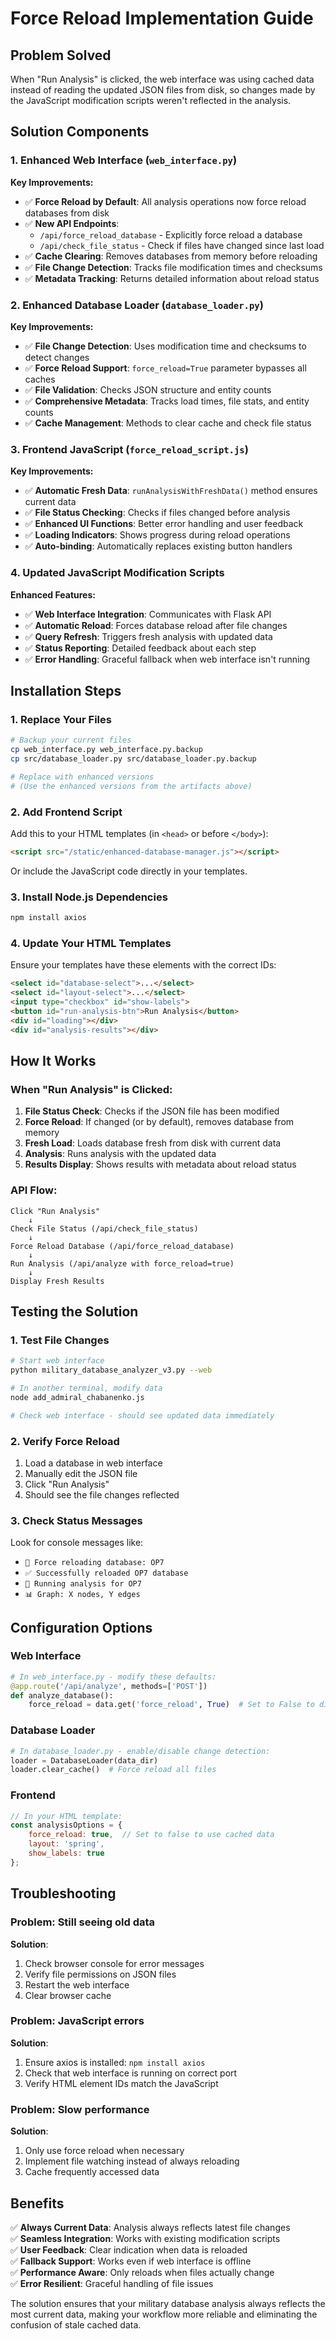 # Force Reload Implementation Guide

## Problem Solved
When "Run Analysis" is clicked, the web interface was using cached data instead of reading the updated JSON files from disk, so changes made by the JavaScript modification scripts weren't reflected in the analysis.

## Solution Components

### 1. Enhanced Web Interface (`web_interface.py`)
**Key Improvements:**
- ✅ **Force Reload by Default**: All analysis operations now force reload databases from disk
- ✅ **New API Endpoints**:
  - `/api/force_reload_database` - Explicitly force reload a database
  - `/api/check_file_status` - Check if files have changed since last load
- ✅ **Cache Clearing**: Removes databases from memory before reloading
- ✅ **File Change Detection**: Tracks file modification times and checksums
- ✅ **Metadata Tracking**: Returns detailed information about reload status

### 2. Enhanced Database Loader (`database_loader.py`)
**Key Improvements:**
- ✅ **File Change Detection**: Uses modification time and checksums to detect changes
- ✅ **Force Reload Support**: `force_reload=True` parameter bypasses all caches
- ✅ **File Validation**: Checks JSON structure and entity counts
- ✅ **Comprehensive Metadata**: Tracks load times, file stats, and entity counts
- ✅ **Cache Management**: Methods to clear cache and check file status

### 3. Frontend JavaScript (`force_reload_script.js`)
**Key Improvements:**
- ✅ **Automatic Fresh Data**: `runAnalysisWithFreshData()` method ensures current data
- ✅ **File Status Checking**: Checks if files changed before analysis
- ✅ **Enhanced UI Functions**: Better error handling and user feedback
- ✅ **Loading Indicators**: Shows progress during reload operations
- ✅ **Auto-binding**: Automatically replaces existing button handlers

### 4. Updated JavaScript Modification Scripts
**Enhanced Features:**
- ✅ **Web Interface Integration**: Communicates with Flask API
- ✅ **Automatic Reload**: Forces database reload after file changes
- ✅ **Query Refresh**: Triggers fresh analysis with updated data
- ✅ **Status Reporting**: Detailed feedback about each step
- ✅ **Error Handling**: Graceful fallback when web interface isn't running

## Installation Steps

### 1. Replace Your Files
```bash
# Backup your current files
cp web_interface.py web_interface.py.backup
cp src/database_loader.py src/database_loader.py.backup

# Replace with enhanced versions
# (Use the enhanced versions from the artifacts above)
```

### 2. Add Frontend Script
Add this to your HTML templates (in `<head>` or before `</body>`):
```html
<script src="/static/enhanced-database-manager.js"></script>
```
Or include the JavaScript code directly in your templates.

### 3. Install Node.js Dependencies
```bash
npm install axios
```

### 4. Update Your HTML Templates
Ensure your templates have these elements with the correct IDs:
```html
<select id="database-select">...</select>
<select id="layout-select">...</select>
<input type="checkbox" id="show-labels">
<button id="run-analysis-btn">Run Analysis</button>
<div id="loading"></div>
<div id="analysis-results"></div>
```

## How It Works

### When "Run Analysis" is Clicked:

1. **File Status Check**: Checks if the JSON file has been modified
2. **Force Reload**: If changed (or by default), removes database from memory
3. **Fresh Load**: Loads database fresh from disk with current data
4. **Analysis**: Runs analysis with the updated data
5. **Results Display**: Shows results with metadata about reload status

### API Flow:
```
Click "Run Analysis" 
    ↓
Check File Status (/api/check_file_status)
    ↓
Force Reload Database (/api/force_reload_database)
    ↓
Run Analysis (/api/analyze with force_reload=true)
    ↓
Display Fresh Results
```

## Testing the Solution

### 1. Test File Changes
```bash
# Start web interface
python military_database_analyzer_v3.py --web

# In another terminal, modify data
node add_admiral_chabanenko.js

# Check web interface - should see updated data immediately
```

### 2. Verify Force Reload
1. Load a database in web interface
2. Manually edit the JSON file
3. Click "Run Analysis"
4. Should see the file changes reflected

### 3. Check Status Messages
Look for console messages like:
- `🔄 Force reloading database: OP7`
- `✅ Successfully reloaded OP7 database`
- `🔬 Running analysis for OP7`
- `📊 Graph: X nodes, Y edges`

## Configuration Options

### Web Interface
```python
# In web_interface.py - modify these defaults:
@app.route('/api/analyze', methods=['POST'])
def analyze_database():
    force_reload = data.get('force_reload', True)  # Set to False to disable by default
```

### Database Loader
```python
# In database_loader.py - enable/disable change detection:
loader = DatabaseLoader(data_dir)
loader.clear_cache()  # Force reload all files
```

### Frontend
```javascript
// In your HTML template:
const analysisOptions = {
    force_reload: true,  // Set to false to use cached data
    layout: 'spring',
    show_labels: true
};
```

## Troubleshooting

### Problem: Still seeing old data
**Solution**: 
1. Check browser console for error messages
2. Verify file permissions on JSON files
3. Restart the web interface
4. Clear browser cache

### Problem: JavaScript errors
**Solution**:
1. Ensure axios is installed: `npm install axios`
2. Check that web interface is running on correct port
3. Verify HTML element IDs match the JavaScript

### Problem: Slow performance
**Solution**:
1. Only use force reload when necessary
2. Implement file watching instead of always reloading
3. Cache frequently accessed data

## Benefits

✅ **Always Current Data**: Analysis always reflects latest file changes  
✅ **Seamless Integration**: Works with existing modification scripts  
✅ **User Feedback**: Clear indication when data is reloaded  
✅ **Fallback Support**: Works even if web interface is offline  
✅ **Performance Aware**: Only reloads when files actually change  
✅ **Error Resilient**: Graceful handling of file issues  

The solution ensures that your military database analysis always reflects the most current data, making your workflow more reliable and eliminating the confusion of stale cached data.